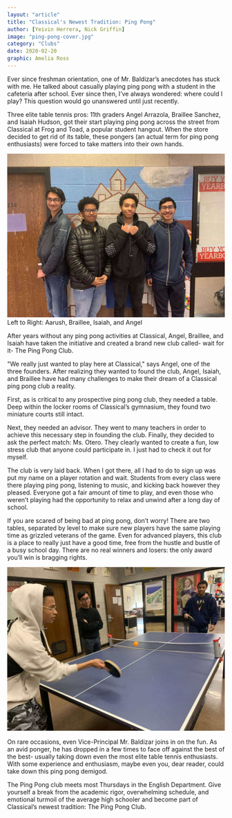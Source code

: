 ```yaml
---
layout: "article"
title: "Classical's Newest Tradition: Ping Pong"
author: [Yeivin Herrera, Nick Griffin]
image: "ping-pong-cover.jpg"
category: "Clubs"
date: 2020-02-20
graphic: Amelia Ross
---
```

Ever since freshman orientation, one of Mr. Baldizar’s anecdotes has stuck with me. He talked about casually playing ping pong with a student in the cafeteria after school. Ever since then, I’ve always wondered: where could I play? This question would go unanswered until just recently.

Three elite table tennis pros: 11th graders Angel Arrazola, Braillee Sanchez, and Isaiah Hudson, got their start playing ping pong across the street from Classical at Frog and Toad, a popular student hangout. When the store decided to get rid of its table, these pongers (an actual term for ping pong enthusiasts) were forced to take matters into their own hands.

![Ping pong members](/assets/images/ping-pong-team.jpg)
<span>Left to Right: Aarush, Braillee, Isaiah, and Angel</span>

After years without any ping pong activities at Classical, Angel, Braillee, and Isaiah have taken the initiative and created a brand new club called- wait for it- The Ping Pong Club.

"We really just wanted to play here at Classical," says Angel, one of the three founders. After realizing they wanted to found the club, Angel, Isaiah, and Braillee have had many challenges to make their dream of a Classical ping pong club a reality.

First, as is critical to any prospective ping pong club, they needed a table. Deep within the locker rooms of Classical’s gymnasium, they found two miniature courts still intact.

Next, they needed an advisor. They went to many teachers in order to achieve this necessary step in founding the club. Finally, they decided to ask the perfect match: Ms. Otero. They clearly wanted to create a fun, low stress club that anyone could participate in. I just had to check it out for myself.

The club is very laid back. When I got there, all I had to do to sign up was put my name on a player rotation and wait. Students from every class were there playing ping pong, listening to music, and kicking back however they pleased. Everyone got a fair amount of time to play, and even those who weren’t playing had the opportunity to relax and unwind after a long day of school.

If you are scared of being bad at ping pong, don’t worry! There are two tables, separated by level to make sure new players have the same playing time as grizzled veterans of the game. Even for advanced players, this club is a place to really just have a good time, free from the hustle and bustle of a busy school day. There are no real winners and losers: the only award you’ll win is bragging rights.

![Ping pong in action](/assets/images/ping-pong-action.jpg)

On rare occasions, even Vice-Principal Mr. Baldizar joins in on the fun. As an avid ponger, he has dropped in a few times to face off against the best of the best- usually taking down even the most elite table tennis enthusiasts. With some experience and enthusiasm, maybe even you, dear reader, could take down this ping pong demigod.

The Ping Pong club meets most Thursdays in the English Department. Give yourself a break from the academic rigor, overwhelming schedule, and emotional turmoil of the average high schooler and become part of Classical’s newest tradition: The Ping Pong Club.
